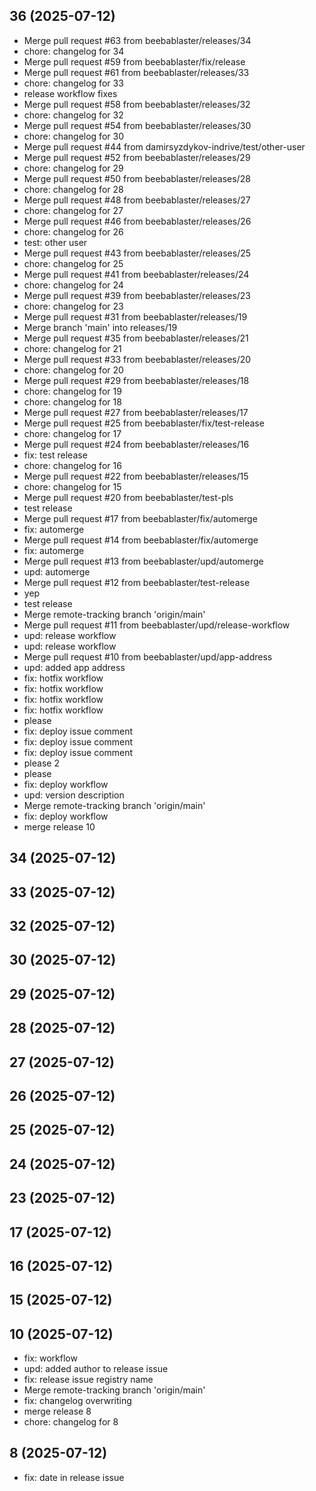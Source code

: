 ## 36 (2025-07-12)
- Merge pull request #63 from beebablaster/releases/34
- chore: changelog for 34
- Merge pull request #59 from beebablaster/fix/release
- Merge pull request #61 from beebablaster/releases/33
- chore: changelog for 33
- release workflow fixes
- Merge pull request #58 from beebablaster/releases/32
- chore: changelog for 32
- Merge pull request #54 from beebablaster/releases/30
- chore: changelog for 30
- Merge pull request #44 from damirsyzdykov-indrive/test/other-user
- Merge pull request #52 from beebablaster/releases/29
- chore: changelog for 29
- Merge pull request #50 from beebablaster/releases/28
- chore: changelog for 28
- Merge pull request #48 from beebablaster/releases/27
- chore: changelog for 27
- Merge pull request #46 from beebablaster/releases/26
- chore: changelog for 26
- test: other user
- Merge pull request #43 from beebablaster/releases/25
- chore: changelog for 25
- Merge pull request #41 from beebablaster/releases/24
- chore: changelog for 24
- Merge pull request #39 from beebablaster/releases/23
- chore: changelog for 23
- Merge pull request #31 from beebablaster/releases/19
- Merge branch 'main' into releases/19
- Merge pull request #35 from beebablaster/releases/21
- chore: changelog for 21
- Merge pull request #33 from beebablaster/releases/20
- chore: changelog for 20
- Merge pull request #29 from beebablaster/releases/18
- chore: changelog for 19
- chore: changelog for 18
- Merge pull request #27 from beebablaster/releases/17
- Merge pull request #25 from beebablaster/fix/test-release
- chore: changelog for 17
- Merge pull request #24 from beebablaster/releases/16
- fix: test release
- chore: changelog for 16
- Merge pull request #22 from beebablaster/releases/15
- chore: changelog for 15
- Merge pull request #20 from beebablaster/test-pls
- test release
- Merge pull request #17 from beebablaster/fix/automerge
- fix: automerge
- Merge pull request #14 from beebablaster/fix/automerge
- fix: automerge
- Merge pull request #13 from beebablaster/upd/automerge
- upd: automerge
- Merge pull request #12 from beebablaster/test-release
- yep
- test release
- Merge remote-tracking branch 'origin/main'
- Merge pull request #11 from beebablaster/upd/release-workflow
- upd: release workflow
- upd: release workflow
- Merge pull request #10 from beebablaster/upd/app-address
- upd: added app address
- fix: hotfix workflow
- fix: hotfix workflow
- fix: hotfix workflow
- fix: hotfix workflow
- please
- fix: deploy issue comment
- fix: deploy issue comment
- fix: deploy issue comment
- please 2
- please
- fix: deploy workflow
- upd: version description
- Merge remote-tracking branch 'origin/main'
- fix: deploy workflow
- merge release 10

## 34 (2025-07-12)


## 33 (2025-07-12)


## 32 (2025-07-12)


## 30 (2025-07-12)


## 29 (2025-07-12)


## 28 (2025-07-12)


## 27 (2025-07-12)


## 26 (2025-07-12)


## 25 (2025-07-12)


## 24 (2025-07-12)


## 23 (2025-07-12)


## 17 (2025-07-12)


## 16 (2025-07-12)


## 15 (2025-07-12)


## 10 (2025-07-12)
- fix: workflow
- upd: added author to release issue
- fix: release issue registry name
- Merge remote-tracking branch 'origin/main'
- fix: changelog overwriting
- merge release 8
- chore: changelog for 8

## 8 (2025-07-12)
- fix: date in release issue

